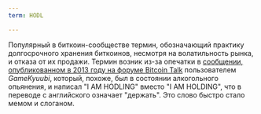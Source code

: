 ```yaml
---
term: HODL

---
```

Популярный в биткоин-сообществе термин, обозначающий практику долгосрочного хранения биткоинов, несмотря на волатильность рынка, и отказа от их продажи. Термин возник из-за опечатки в [сообщении, опубликованном в 2013 году на форуме Bitcoin Talk](https://bitcointalk.org/index.php?topic=375643.msg4022997#msg4022997) пользователем *GameKyuubi*, который, похоже, был в состоянии алкогольного опьянения, и написал "I AM HODLING" вместо "I AM HOLDING", что в переводе с английского означает "держать". Это слово быстро стало мемом и слоганом.